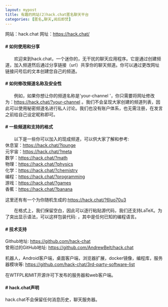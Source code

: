 ```yaml
---
layout: mypost
title: 有趣的网站(2)hack.chat匿名聊天平台
categories: [匿名,聊天,阅后即焚]
---
```


网站：hack.chat
网址：https://hack.chat/

#### # 如何使用和分享
&emsp;&emsp;欢迎来到hack.chat，一个迷你的，无干扰的聊天应用程序。它是通过创建频道，加入频道然后通过分享链接（url）共享你的聊天频道。你可以通过更改网址链接问号后的文本创建您自己的频道。

#### # 如何修改频道名称及安全性
&emsp;&emsp;例如，如果你想让你的频道名称是'your-channel '，你只需要将网址修改为：https://hack.chat/?your-channel 。我们不会呈现大家创建的频道列表，因此可以使用秘密频道名进行私人讨论。我们也没有账户体系，也无需注册，在发言之前给自己设定昵称即可。

#### # 一些频道和支持的格式
&emsp;&emsp;以下是一些你可以加入的现成频道，可以供大家了解和参考:<br>休息室：https://hack.chat/?lounge <br>元宇宙：https://hack.chat/?meta <br>数学：https://hack.chat/?math <br>物理：https://hack.chat/?physics <br>化学：https://hack.chat/?chemistry <br>编程：https://hack.chat/?programming <br>游戏：https://hack.chat/?games <br>香蕉：https://hack.chat/?banana

这里还有有一个为你随机生成的:https://hack.chat/?6luo70u3

&emsp;&emsp;在格式上，我们保留空白，因此可以逐行粘贴源代码，我们还支持LaTeX。为了突出显示语法，可以这样包装代码:<language> <the code>，其中<language>是任何已知的编程语言。

#### # 技术支持
Github地址: https://github.com/hack-chat <br>曾用过的GitHub地址: https://github.com/AndrewBelt/hack.chat

机器人，Android客户端，桌面客户端，浏览器扩展，docker镜像，编程库，服务器模块等:
https://github.com/hack-chat/3rd-party-software-list

在WTFPL和MIT开源许可下发布的服务器和web客户端。

#### # hack.chat声明
hack.chat不会保留任何消息历史，聊天服务器。

